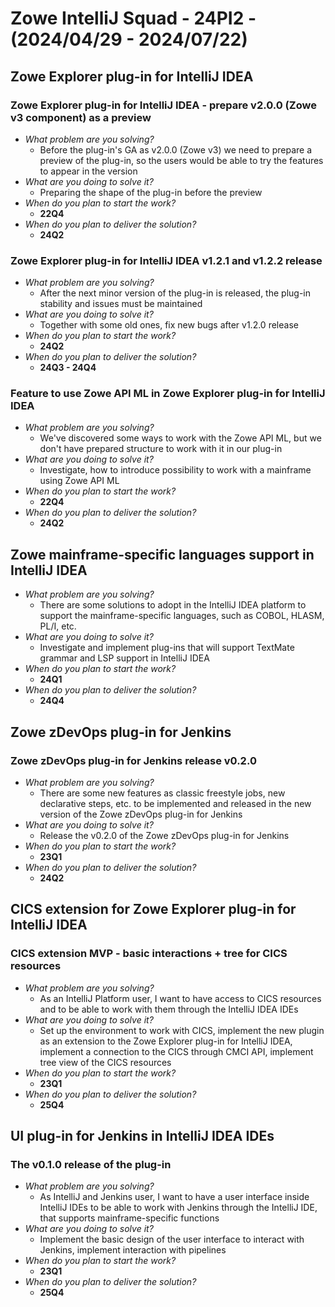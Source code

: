 # Zowe IntelliJ Squad - 24PI2 - (2024/04/29 - 2024/07/22)

## Zowe Explorer plug-in for IntelliJ IDEA

### Zowe Explorer plug-in for IntelliJ IDEA - prepare v2.0.0 (Zowe v3 component) as a preview
- _What problem are you solving?_
    - Before the plug-in's GA as v2.0.0 (Zowe v3) we need to prepare a preview of the plug-in, so the users would be able to try the features to appear in the version
- _What are you doing to solve it?_
    - Preparing the shape of the plug-in before the preview
- _When do you plan to start the work?_
    - **22Q4**
- _When do you plan to deliver the solution?_
    - **24Q2**
 
### Zowe Explorer plug-in for IntelliJ IDEA v1.2.1 and v1.2.2 release
- _What problem are you solving?_
    - After the next minor version of the plug-in is released, the plug-in stability and issues must be maintained
- _What are you doing to solve it?_
    - Together with some old ones, fix new bugs after v1.2.0 release
- _When do you plan to start the work?_
    - **24Q2**
- _When do you plan to deliver the solution?_
    - **24Q3 - 24Q4**
 
### Feature to use Zowe API ML in Zowe Explorer plug-in for IntelliJ IDEA
- _What problem are you solving?_
    - We've discovered some ways to work with the Zowe API ML, but we don't have prepared structure to work with it in our plug-in
- _What are you doing to solve it?_
    - Investigate, how to introduce possibility to work with a mainframe using Zowe API ML
- _When do you plan to start the work?_
    - **22Q4**
- _When do you plan to deliver the solution?_
    - **24Q2**

## Zowe mainframe-specific languages support in IntelliJ IDEA
- _What problem are you solving?_
    - There are some solutions to adopt in the IntelliJ IDEA platform to support the mainframe-specific languages, such as COBOL, HLASM, PL/I, etc.
- _What are you doing to solve it?_
    - Investigate and implement plug-ins that will support TextMate grammar and LSP support in IntelliJ IDEA
- _When do you plan to start the work?_
    - **24Q1**
- _When do you plan to deliver the solution?_
    - **24Q4**

## Zowe zDevOps plug-in for Jenkins

### Zowe zDevOps plug-in for Jenkins release v0.2.0
- _What problem are you solving?_
    - There are some new features as classic freestyle jobs, new declarative steps, etc. to be implemented and released in the new version of the Zowe zDevOps plug-in for Jenkins
- _What are you doing to solve it?_
    - Release the v0.2.0 of the Zowe zDevOps plug-in for Jenkins
- _When do you plan to start the work?_
    - **23Q1**
- _When do you plan to deliver the solution?_
    - **24Q2**

## CICS extension for Zowe Explorer plug-in for IntelliJ IDEA

### CICS extension MVP - basic interactions + tree for CICS resources
- _What problem are you solving?_
    - As an IntelliJ Platform user, I want to have access to CICS resources and to be able to work with them through the
IntelliJ IDEA IDEs
- _What are you doing to solve it?_
    - Set up the environment to work with CICS, implement the new plugin as an extension to the Zowe Explorer plug-in for IntelliJ IDEA, implement a connection to the CICS through CMCI API, implement tree view of the CICS resources
- _When do you plan to start the work?_
    - **23Q1**
- _When do you plan to deliver the solution?_
    - **25Q4**

## UI plug-in for Jenkins in IntelliJ IDEA IDEs

### The v0.1.0 release of the plug-in
- _What problem are you solving?_
    - As IntelliJ and Jenkins user, I want to have a user interface inside IntelliJ IDEs to be able to work with Jenkins through the IntelliJ IDE, that supports mainframe-specific functions
- _What are you doing to solve it?_
    - Implement the basic design of the user interface to interact with Jenkins, implement interaction with pipelines
- _When do you plan to start the work?_
    - **23Q1**
- _When do you plan to deliver the solution?_
    - **25Q4**
